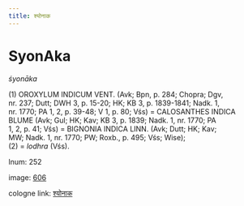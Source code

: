 ```yaml
---
title: श्योनाक
---
```


# SyonAka

<i>śyonāka</i>  <div n="P" />(1) <bot>OROXYLUM INDICUM VENT.</bot> (Avk; Bpn, p. 284; Chopra; Dgv, <div n="lb" />nr. 237; Dutt; DWH 3, p. 15-20; HK; KB 3, p. 1839-1841; Nadk. 1, <div n="lb" />nr. 1770; PA 1, 2, p. 39-48; V 1, p. 80; Vśs) = <bot>CALOSANTHES INDICA <div n="lb" />BLUME</bot> (Avk; Gul; HK; Kav; KB 3, p. 1839; Nadk. 1, nr. 1770; PA <div n="lb" />1, 2, p. 41; Vśs) = <bot>BIGNONIA INDICA LINN.</bot> (Avk; Dutt; HK; Kav; <div n="lb" />MW; Nadk. 1, nr. 1770; PW; Roxb., p. 495; Vśs; Wise); <div n="P" />(2) = <i>lodhra</i> (Vśs).

lnum: 252

image: [606](https://www.sanskrit-lexicon.uni-koeln.de/scans/csl-apidev/servepdf.php?dict=snp&page=606)

cologne link: [श्योनाक](https://sanskrit-lexicon.uni-koeln.de/scans/csl-apidev/getword.php?dict=snp&key=श्योनाक)

